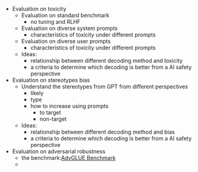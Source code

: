 - Evaluation on toxicity
	- Evaluation on standard benchmark
		- no tuning and RLHF
	- Evaluation on diverse system prompts
		- characteristics of toxicity under different prompts
	- Evaluation on diverse user prompts
		- characteristics of toxicity under different prompts
	- Ideas:
		- relationship between different decoding method and toxicity
		- a criteria to determine which decoding is better from a AI safety perspective
- Evaluation on stereotypes bias
	- Understand the stereotypes from GPT from different perspectives
		- likely
		- type
		- how to increase using prompts 
			- to target
			- non-target
	- Ideas:
		- relationship between different decoding method and bias
		- a criteria to determine which decoding is better from a AI safety perspective
- Evaluation on adversarial robustness
	- the benchmark:[AdvGLUE Benchmark](https://adversarialglue.github.io/)
	- 